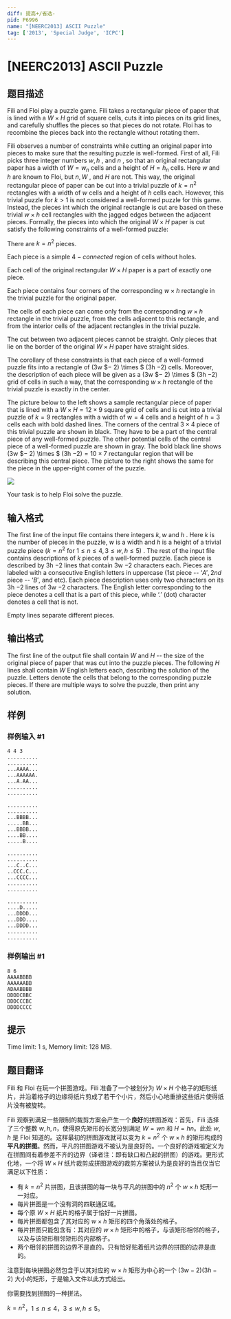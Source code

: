 ```yaml
---
diff: 提高+/省选-
pid: P6996
name: "[NEERC2013] ASCII Puzzle"
tag: ['2013', 'Special Judge', 'ICPC']
---
```

# [NEERC2013] ASCII Puzzle
## 题目描述



Fili and Floi play a puzzle game. Fili takes a rectangular piece of paper that is lined with a $W \times H$ grid of square cells, cuts it into pieces on its grid lines, and carefully shuffles the pieces so that pieces do not rotate. Floi has to recombine the pieces back into the rectangle without rotating them.

Fili observes a number of constraints while cutting an original paper into pieces to make sure that the resulting puzzle is well-formed. First of all, Fili picks three integer numbers $w , h$ , and $n$ , so that an original rectangular paper has a width of $W = w_n$ cells and a height of $H = h_n$ cells. Here $w$ and $h$ are known to Floi, but $n , W$ , and $H$ are not. This way, the original rectangular piece of paper can be cut into a trivial puzzle of $k = n^{2}$ rectangles with a width of $w$ cells and a height of $h$ cells each. However, this trivial puzzle for $k > 1$ is not considered a well-formed puzzle for this game. Instead, the pieces int which the original rectangle is cut are based on these trivial $w \times h$ cell rectangles with the jagged edges between the adjacent pieces. Formally, the pieces into which the original $W \times H$ paper is cut satisfy the following constraints of a well-formed puzzle:

There are $k = n^{2}$ pieces.

Each piece is a simple $4-connected$ region of cells without holes.

Each cell of the original rectangular $W \times H$ paper is a part of exactly one piece.

Each piece contains four corners of the corresponding $w \times h$ rectangle in the trivial puzzle for the original paper.

The cells of each piece can come only from the corresponding $w \times h$ rectangle in the trivial puzzle, from the cells adjacent to this rectangle, and from the interior cells of the adjacent rectangles in the trivial puzzle.

The cut between two adjacent pieces cannot be straight. Only pieces that lie on the border of the original $W \times H$ paper have straight sides.

The corollary of these constraints is that each piece of a well-formed puzzle fits into a rectangle of (3w $− 2) \times $ (3h $− 2)$ cells. Moreover, the description of each piece will be given as a (3w $− 2) \times $ (3h $− 2)$ grid of cells in such a way, that the corresponding $w \times h$ rectangle of the trivial puzzle is exactly in the center.

The picture below to the left shows a sample rectangular piece of paper that is lined with a $W \times H = 12 \times 9$ square grid of cells and is cut into a trivial puzzle of $k = 9$ rectangles with a width of $w = 4$ cells and a height of $h = 3$ cells each with bold dashed lines. The corners of the central $3 \times 4$ piece of this trivial puzzle are shown in black. They have to be a part of the central piece of any well-formed puzzle. The other potential cells of the central piece of a well-formed puzzle are shown in gray. The bold black line shows (3w $− 2) \times $ (3h $− 2) = 10 \times 7$ rectangular region that will be describing this central piece. The picture to the right shows the same for the piece in the upper-right corner of the puzzle.

![](/upload/images2/neerc_a.png)

Your task is to help Floi solve the puzzle.


## 输入格式



The first line of the input file contains there integers $k , w$ and $h$ . Here $k$ is the number of pieces in the puzzle, $w$ is a width and $h$ is a height of a trivial puzzle piece $(k = n^{2}$ for $1 \le n \le 4 , 3 \le w , h \le 5)$ . The rest of the input file contains descriptions of $k$ pieces of a well-formed puzzle. Each piece is described by 3h $− 2$ lines that contain 3w $− 2$ characters each. Pieces are labeled with a consecutive English letters in uppercase (1st piece -- $‘A', 2nd$ piece -- $‘B',$ and etc). Each piece description uses only two characters on its 3h $− 2$ lines of 3w $− 2$ characters. The English letter corresponding to the piece denotes a cell that is a part of this piece, while $‘. '$ (dot) character denotes a cell that is not.

Empty lines separate different pieces.


## 输出格式



The first line of the output file shall contain $W$ and $H$ -- the size of the original piece of paper that was cut into the puzzle pieces. The following $H$ lines shall contain $W$ English letters each, describing the solution of the puzzle. Letters denote the cells that belong to the corresponding puzzle pieces. If there are multiple ways to solve the puzzle, then print any solution.


## 样例

### 样例输入 #1
```
4 4 3
..........
..........
...AAAA...
...AAAAAA.
...A.AA...
..........
..........

..........
..........
...BBBB...
.....BB...
...BBBB...
....BB....
.....B....

..........
..........
...C..C...
..CCC.C...
...CCCC...
..........
..........

..........
....D.....
...DDDD...
...DDD....
...DDDD...
..........
..........

```
### 样例输出 #1
```
8 6
AAAABBBB
AAAAAABB
ADAABBBB
DDDDCBBC
DDDCCCBC
DDDDCCCC

```
## 提示

Time limit: 1 s, Memory limit: 128 MB. 


## 题目翻译

Fili 和 Floi 在玩一个拼图游戏。Fili 准备了一个被划分为 $W\times H$ 个格子的矩形纸片，并沿着格子的边缘将纸片剪成了若干个小片，然后小心地重排这些纸片使得纸片没有被旋转。

Fili 观察到满足一些限制的裁剪方案会产生一个**良好**的拼图游戏：首先，Fili 选择了三个整数 $w,h,n$，使得原先矩形的长宽分别满足 $W = wn$ 和 $H = hn$。此处 $w,h$ 是 Floi 知道的。这样最初的拼图游戏就可以变为 $k=n^2$ 个 $w\times h$ 的矩形构成的**平凡的拼图**。然而，平凡的拼图游戏不被认为是良好的。一个良好的游戏被定义为在拼图间有着参差不齐的边界（译者注：即有缺口和凸起的拼图）的游戏。更形式化地，一个将 $W\times H$ 纸片裁剪成拼图游戏的裁剪方案被认为是良好的当且仅当它满足以下性质：

- 有 $k=n^2$ 片拼图，且该拼图的每一块与平凡的拼图中的 $n^2$ 个 $w\times h$ 矩形一一对应。
- 每片拼图是一个没有洞的四联通区域。
- 每个原 $W\times H$ 纸片的格子属于恰好一片拼图。
- 每片拼图都包含了其对应的 $w\times h$ 矩形的四个角落处的格子。
- 每片拼图只能包含有：其对应的 $w\times h$ 矩形中的格子，与该矩形相邻的格子，以及与该矩形相邻矩形的内部格子。
- 两个相邻的拼图的边界不是直的。只有恰好贴着纸片边界的拼图的边界是直的。

注意到每块拼图必然包含于以其对应的 $w\times h$ 矩形为中心的一个 $(3w-2)(3h-2)$ 大小的矩形，于是输入文件以此方式给出。

你需要找到拼图的一种拼法。

$k=n^2$，$1\le n\le 4$，$3\le w,h\le 5$。
